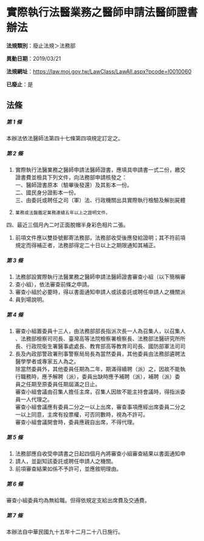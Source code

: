 # 實際執行法醫業務之醫師申請法醫師證書辦法

**法規類別**：廢止法規＞法務部

**異動日期**：2019/03/21  

**法規網址**：https://law.moj.gov.tw/LawClass/LawAll.aspx?pcode=I0010060

**已廢止**：是



## 法條
##### 第 1 條
本辦法依法醫師法第四十七條第四項規定訂定之。

##### 第 2 條
1. 實際執行法醫業務之醫師申請法醫師證書，應填具申請書一式二份，繳交  
證書費並檢具下列文件，向法務部申請核發之：  
一、醫師證書原本（驗畢後發還）及其影本一份。  
二、國民身分證影本一份。  
三、由委託或聘任之司（軍）法、行政機關出具實際執行檢驗及解剖屍體
1.     業務或法醫鑑定業務連續五年以上之證明文件。  
四、最近三個月內二吋正面脫帽半身彩色相片二張。
1. 前項文件應以雙掛號郵寄法務部，法務部收受後應發給證明；其不符前項  
規定而得補正者，法務部得定二十日以上之期限通知其補正。

##### 第 3 條
1. 法務部設實際執行法醫業務之醫師申請法醫師證書審查小組（以下簡稱審
1. 查小組），依法審查前條之申請。
1. 審查小組於必要時，得以書面通知申請人或該委託或聘任申請人之機關派
1. 員到場說明。

##### 第 4 條
1. 審查小組置委員十三人，由法務部部長指派次長一人為召集人，以召集人  
、法務部檢察司司長、臺灣高等法院檢察署檢察長、法務部法醫研究所所  
長、行政院衛生署醫事處處長、教育部高等教育司司長、國防部軍法司司
1. 長及內政部警政署刑事警察局局長為當然委員，其他委員由法務部遴聘法  
醫學學者或專家五人為之。  
除當然委員外，其他委員任期為二年，期滿得續聘（派）之，因故不能執  
行職務時，應予解聘（派），委員出缺時應予補聘（派），補聘（派）委  
員之任期至原委員任期屆滿之日止。  
審查小組會議由召集人擔任主席，召集人因故不能主持會議時，得指派委  
員一人代理之。  
審查小組會議應有委員二分之一以上出席，審查事項應經出席委員二分之  
一以上同意，主席有投票權，可否同數時，視為不許可。  
審查小組會議開會時，委員應親自出席，不得代理。

##### 第 5 條
1. 法務部應自收受申請書之日起四個月內將審查小組審查結果以書面通知申
1. 請人，並副知該委託或聘任申請人之機關。
1. 前項審查結果如係不予許可，並應敘明理由。

##### 第 6 條
審查小組委員均為無給職。但得依規定支給出席費及交通費。

##### 第 7 條
本辦法自中華民國九十五年十二月二十八日施行。


